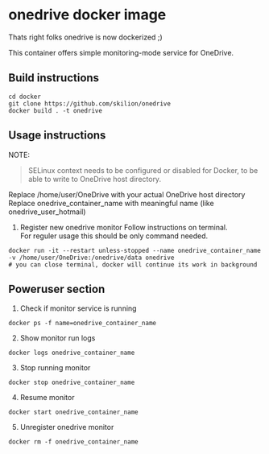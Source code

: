 # onedrive docker image

Thats right folks onedrive is now dockerized ;)

This container offers simple monitoring-mode service for OneDrive.

## Build instructions
```
cd docker
git clone https://github.com/skilion/onedrive
docker build . -t onedrive
```

## Usage instructions
NOTE:
> SELinux context needs to be configured or disabled for Docker, to be able to write to OneDrive host directory.

Replace /home/user/OneDrive with your actual OneDrive host directory
Replace onedrive_container_name with meaningful name (like onedrive_user_hotmail)

1. Register new onedrive monitor
Follow instructions on terminal.  
For reguler usage this should be only command needed.
```
docker run -it --restart unless-stopped --name onedrive_container_name -v /home/user/OneDrive:/onedrive/data onedrive
# you can close terminal, docker will continue its work in background
```
## Poweruser section
1. Check if monitor service is running
```
docker ps -f name=onedrive_container_name
```
2. Show monitor run logs
```
docker logs onedrive_container_name
```
3. Stop running monitor
```
docker stop onedrive_container_name
```
4. Resume monitor
```
docker start onedrive_container_name
```
5. Unregister onedrive monitor
```
docker rm -f onedrive_container_name
```

